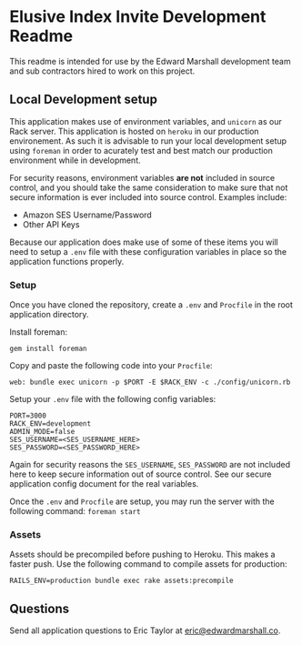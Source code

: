 # Elusive Index Invite Development Readme

This readme is intended for use by the Edward Marshall development team and sub contractors hired to work on this project.

## Local Development setup

This application makes use of environment variables, and `unicorn` as our Rack server. This application is hosted on `heroku` in our production environement. As such it is advisable to run your local development setup using `foreman` in order to acurately test and best match our production environment while in development.

For security reasons, environment variables **are not** included in source control, and you should take the same consideration to make sure that not secure information is ever included into source control. Examples include:

* Amazon SES Username/Password
* Other API Keys

Because our application does make use of some of these items you will need to setup a `.env` file with these configuration variables in place so the application functions properly.

### Setup

Once you have cloned the repository, create a `.env` and `Procfile` in the root application directory.

Install foreman:
```
gem install foreman
```

Copy and paste the following code into your `Procfile`:
```
web: bundle exec unicorn -p $PORT -E $RACK_ENV -c ./config/unicorn.rb
```

Setup your `.env` file with the following config variables:
```
PORT=3000
RACK_ENV=development
ADMIN_MODE=false
SES_USERNAME=<SES_USERNAME_HERE>
SES_PASSWORD=<SES_PASSWORD_HERE>
```

Again for security reasons the `SES_USERNAME`, `SES_PASSWORD` are not included here to keep secure information out of source control. See our secure application config document for the real variables.

Once the `.env` and `Procfile` are setup, you may run the server with the following command:
```foreman start```

### Assets

Assets should be precompiled before pushing to Heroku. This makes a faster push. Use the following command to compile assets for production:

```
RAILS_ENV=production bundle exec rake assets:precompile
```

## Questions

Send all application questions to Eric Taylor at [eric@edwardmarshall.co](mailto://eric@edwardmarshall.co).